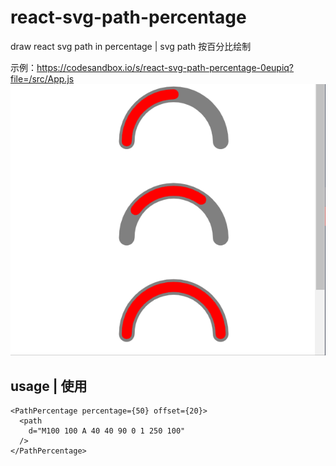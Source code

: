 # react-svg-path-percentage
draw react svg path in percentage | svg path 按百分比绘制

示例：https://codesandbox.io/s/react-svg-path-percentage-0eupiq?file=/src/App.js
![screenshot](./screenshot.gif)

## usage | 使用

```
<PathPercentage percentage={50} offset={20}>
  <path
    d="M100 100 A 40 40 90 0 1 250 100"
  />
</PathPercentage>
```

